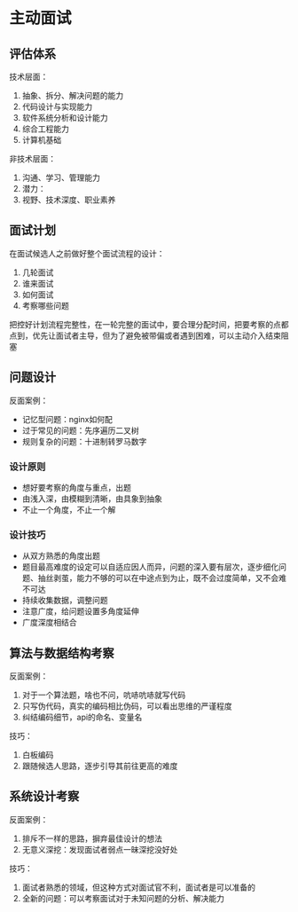 # 主动面试

## 评估体系

技术层面：

1. 抽象、拆分、解决问题的能力
2. 代码设计与实现能力
3. 软件系统分析和设计能力
4. 综合工程能力
5. 计算机基础

非技术层面：

1. 沟通、学习、管理能力
2. 潜力：
3. 视野、技术深度、职业素养

## 面试计划

在面试候选人之前做好整个面试流程的设计：

1. 几轮面试
2. 谁来面试
3. 如何面试
4. 考察哪些问题

把控好计划流程完整性，在一轮完整的面试中，要合理分配时间，把要考察的点都点到，优先让面试者主导，但为了避免被带偏或者遇到困难，可以主动介入结束阻塞

## 问题设计

反面案例：

- 记忆型问题：nginx如何配
- 过于常见的问题：先序遍历二叉树
- 规则复杂的问题：十进制转罗马数字

### 设计原则

- 想好要考察的角度与重点，出题
- 由浅入深，由模糊到清晰，由具象到抽象
- 不止一个角度，不止一个解

### 设计技巧

- 从双方熟悉的角度出题
- 题目最高难度的设定可以自适应因人而异，问题的深入要有层次，逐步细化问题、抽丝剥茧，能力不够的可以在中途点到为止，既不会过度简单，又不会难不可达
- 持续收集数据，调整问题
- 注意广度，给问题设置多角度延伸
- 广度深度相结合

## 算法与数据结构考察

反面案例：

1. 对于一个算法题，啥也不问，吭哧吭哧就写代码
2. 只写伪代码，真实的编码相比伪码，可以看出思维的严谨程度
3. 纠结编码细节，api的命名、变量名

技巧：

1. 白板编码
2. 跟随候选人思路，逐步引导其前往更高的难度

## 系统设计考察

反面案例：

1. 排斥不一样的思路，摒弃最佳设计的想法
2. 无意义深挖：发现面试者弱点一昧深挖没好处

技巧：

1. 面试者熟悉的领域，但这种方式对面试官不利，面试者是可以准备的
2. 全新的问题：可以考察面试对于未知问题的分析、解决能力
